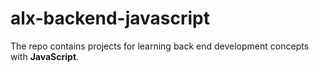 # alx-backend-javascript
The repo contains projects for learning back end development concepts with __JavaScript__.
